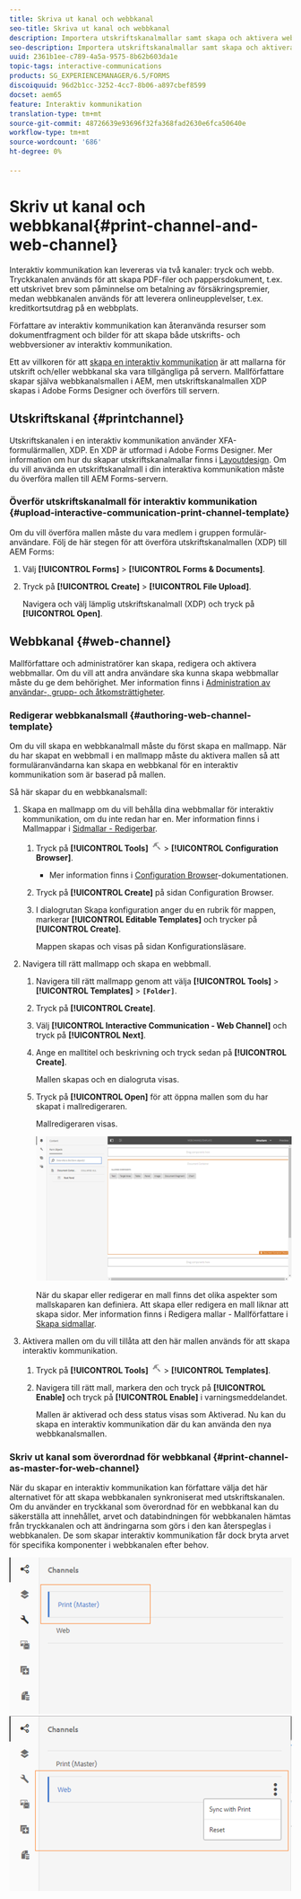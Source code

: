 ```yaml
---
title: Skriva ut kanal och webbkanal
seo-title: Skriva ut kanal och webbkanal
description: Importera utskriftskanalmallar samt skapa och aktivera webbkanalsmallar
seo-description: Importera utskriftskanalmallar samt skapa och aktivera webbkanalsmallar
uuid: 2361b1ee-c789-4a5a-9575-8b62b603da1e
topic-tags: interactive-communications
products: SG_EXPERIENCEMANAGER/6.5/FORMS
discoiquuid: 96d2b1cc-3252-4cc7-8b06-a897cbef8599
docset: aem65
feature: Interaktiv kommunikation
translation-type: tm+mt
source-git-commit: 48726639e93696f32fa368fad2630e6fca50640e
workflow-type: tm+mt
source-wordcount: '686'
ht-degree: 0%

---
```



# Skriv ut kanal och webbkanal{#print-channel-and-web-channel}

Interaktiv kommunikation kan levereras via två kanaler: tryck och webb. Tryckkanalen används för att skapa PDF-filer och pappersdokument, t.ex. ett utskrivet brev som påminnelse om betalning av försäkringspremier, medan webbkanalen används för att leverera onlineupplevelser, t.ex. kreditkortsutdrag på en webbplats.

Författare av interaktiv kommunikation kan återanvända resurser som dokumentfragment och bilder för att skapa både utskrifts- och webbversioner av interaktiv kommunikation.

Ett av villkoren för att [skapa en interaktiv kommunikation](../../forms/using/create-interactive-communication.md) är att mallarna för utskrift och/eller webbkanal ska vara tillgängliga på servern. Mallförfattare skapar själva webbkanalsmallen i AEM, men utskriftskanalmallen XDP skapas i Adobe Forms Designer och överförs till servern.

## Utskriftskanal {#printchannel}

Utskriftskanalen i en interaktiv kommunikation använder XFA-formulärmallen, XDP. En XDP är utformad i Adobe Forms Designer. Mer information om hur du skapar utskriftskanalmallar finns i [Layoutdesign](../../forms/using/layout-design-details.md). Om du vill använda en utskriftskanalmall i din interaktiva kommunikation måste du överföra mallen till AEM Forms-servern.

### Överför utskriftskanalmall för interaktiv kommunikation {#upload-interactive-communication-print-channel-template}

Om du vill överföra mallen måste du vara medlem i gruppen formulär-användare. Följ de här stegen för att överföra utskriftskanalmallen (XDP) till AEM Forms:

1. Välj **[!UICONTROL Forms]** > **[!UICONTROL Forms & Documents]**.

1. Tryck på **[!UICONTROL Create]** > **[!UICONTROL File Upload]**.

   Navigera och välj lämplig utskriftskanalmall (XDP) och tryck på **[!UICONTROL Open]**.

## Webbkanal {#web-channel}

Mallförfattare och administratörer kan skapa, redigera och aktivera webbmallar. Om du vill att andra användare ska kunna skapa webbmallar måste du ge dem behörighet. Mer information finns i [Administration av användar-, grupp- och åtkomsträttigheter](/help/sites-administering/user-group-ac-admin.md).

### Redigerar webbkanalsmall {#authoring-web-channel-template}

Om du vill skapa en webbkanalmall måste du först skapa en mallmapp. När du har skapat en webbmall i en mallmapp måste du aktivera mallen så att formuläranvändarna kan skapa en webbkanal för en interaktiv kommunikation som är baserad på mallen.

Så här skapar du en webbkanalsmall:

1. Skapa en mallmapp om du vill behålla dina webbmallar för interaktiv kommunikation, om du inte redan har en. Mer information finns i Mallmappar i [Sidmallar - Redigerbar](/help/sites-developing/page-templates-editable.md).

   1. Tryck på **[!UICONTROL Tools]** ![verktyg](assets/tools.png) > **[!UICONTROL Configuration Browser]**.
      * Mer information finns i [Configuration Browser](/help/sites-administering/configurations.md)-dokumentationen.
   1. Tryck på **[!UICONTROL Create]** på sidan Configuration Browser.
   1. I dialogrutan Skapa konfiguration anger du en rubrik för mappen, markerar **[!UICONTROL Editable Templates]** och trycker på **[!UICONTROL Create]**.

      Mappen skapas och visas på sidan Konfigurationsläsare.

1. Navigera till rätt mallmapp och skapa en webbmall.

   1. Navigera till rätt mallmapp genom att välja **[!UICONTROL Tools]** > **[!UICONTROL Templates]** > **`[Folder]`**.
   1. Tryck på **[!UICONTROL Create]**.
   1. Välj **[!UICONTROL Interactive Communication - Web Channel]** och tryck på **[!UICONTROL Next]**.
   1. Ange en malltitel och beskrivning och tryck sedan på **[!UICONTROL Create]**.

      Mallen skapas och en dialogruta visas.

   1. Tryck på **[!UICONTROL Open]** för att öppna mallen som du har skapat i mallredigeraren.

      Mallredigeraren visas.

      ![webbkanalmall](assets/webchanneltemplate.png)

      När du skapar eller redigerar en mall finns det olika aspekter som mallskaparen kan definiera. Att skapa eller redigera en mall liknar att skapa sidor. Mer information finns i Redigera mallar - Mallförfattare i [Skapa sidmallar](/help/sites-authoring/templates.md).

1. Aktivera mallen om du vill tillåta att den här mallen används för att skapa interaktiv kommunikation.

   1. Tryck på **[!UICONTROL Tools]** ![verktyg](assets/tools.png) > **[!UICONTROL Templates]**.
   1. Navigera till rätt mall, markera den och tryck på **[!UICONTROL Enable]** och tryck på **[!UICONTROL Enable]** i varningsmeddelandet.

      Mallen är aktiverad och dess status visas som Aktiverad. Nu kan du skapa en interaktiv kommunikation där du kan använda den nya webbkanalsmallen.

### Skriv ut kanal som överordnad för webbkanal {#print-channel-as-master-for-web-channel}

När du skapar en interaktiv kommunikation kan författare välja det här alternativet för att skapa webbkanalen synkroniserat med utskriftskanalen. Om du använder en tryckkanal som överordnad för en webbkanal kan du säkerställa att innehållet, arvet och databindningen för webbkanalen hämtas från tryckkanalen och att ändringarna som görs i den kan återspeglas i webbkanalen. De som skapar interaktiv kommunikation får dock bryta arvet för specifika komponenter i webbkanalen efter behov.

![Skriv ut kanal som ](assets/create_ic_print_master_new.png) ![masterwebbkanal med en överordnad tryckkanal](assets/create_ic_print_master_web_new.png)

